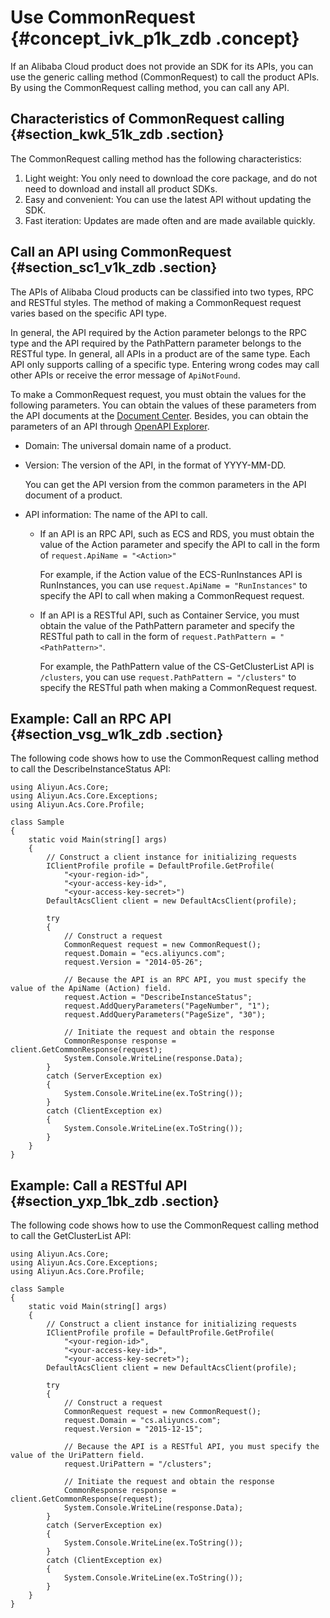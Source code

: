 # Use CommonRequest {#concept_ivk_p1k_zdb .concept}

If an Alibaba Cloud product does not provide an SDK for its APIs, you can use the generic calling method \(CommonRequest\) to call the product APIs. By using the CommonRequest calling method, you can call any API.

## Characteristics of CommonRequest calling {#section_kwk_51k_zdb .section}

The CommonRequest calling method has the following characteristics:

1.  Light weight: You only need to download the core package, and do not need to download and install all product SDKs.
2.  Easy and convenient: You can use the latest API without updating the SDK.
3.  Fast iteration: Updates are made often and are made available quickly.

## Call an API using CommonRequest {#section_sc1_v1k_zdb .section}

The APIs of Alibaba Cloud products can be classified into two types, RPC and RESTful styles. The method of making a CommonRequest request varies based on the specific API type.

In general, the API required by the Action parameter belongs to the RPC type and the API required by the PathPattern parameter belongs to the RESTful type. In general, all APIs in a product are of the same type. Each API only supports calling of a specific type. Entering wrong codes may call other APIs or receive the error message of `ApiNotFound`.

To make a CommonRequest request, you must obtain the values for the following parameters. You can obtain the values of these parameters from the API documents at the [Document Center](https://help.aliyun.com/). Besides, you can obtain the parameters of an API through [OpenAPI Explorer](https://api.aliyun.com/).

-   Domain: The universal domain name of a product.

-   Version: The version of the API, in the format of YYYY-MM-DD. 

    You can get the API version from the common parameters in the API document of a product.

-   API information: The name of the API to call.
    -   If an API is an RPC API, such as ECS and RDS, you must obtain the value of the Action parameter and specify the API to call in the form of `request.ApiName = "<Action>"`

        For example, if the Action value of the ECS-RunInstances API is RunInstances, you can use `request.ApiName = "RunInstances"` to specify the API to call when making a CommonRequest request.

    -   If an API is a RESTful API, such as Container Service, you must obtain the value of the PathPattern parameter and specify the RESTful path to call in the form of `request.PathPattern = "<PathPattern>"`.

        For example, the PathPattern value of the CS-GetClusterList API is `/clusters`, you can use `request.PathPattern = "/clusters"` to specify the RESTful path when making a CommonRequest request.


## Example: Call an RPC API {#section_vsg_w1k_zdb .section}

The following code shows how to use the CommonRequest calling method to call the DescribeInstanceStatus API:

```
using Aliyun.Acs.Core;
using Aliyun.Acs.Core.Exceptions;
using Aliyun.Acs.Core.Profile;

class Sample
{
    static void Main(string[] args)
    {
        // Construct a client instance for initializing requests
        IClientProfile profile = DefaultProfile.GetProfile(
            "<your-region-id>",
            "<your-access-key-id>",
            "<your-access-key-secret>")
        DefaultAcsClient client = new DefaultAcsClient(profile);
		
        try
        {
            // Construct a request
            CommonRequest request = new CommonRequest();
            request.Domain = "ecs.aliyuncs.com";
            request.Version = "2014-05-26";
			
            // Because the API is an RPC API, you must specify the value of the ApiName (Action) field.
            request.Action = "DescribeInstanceStatus";
            request.AddQueryParameters("PageNumber", "1");
            request.AddQueryParameters("PageSize", "30");
			
            // Initiate the request and obtain the response
            CommonResponse response = client.GetCommonResponse(request);
            System.Console.WriteLine(response.Data);
        }
        catch (ServerException ex)
        {
            System.Console.WriteLine(ex.ToString());
        }
        catch (ClientException ex)
        {
            System.Console.WriteLine(ex.ToString());
        }
    }
}
```

## Example: Call a RESTful API {#section_yxp_1bk_zdb .section}

The following code shows how to use the CommonRequest calling method to call the GetClusterList API:

```
using Aliyun.Acs.Core;
using Aliyun.Acs.Core.Exceptions;
using Aliyun.Acs.Core.Profile;

class Sample
{
    static void Main(string[] args)
    {
        // Construct a client instance for initializing requests
        IClientProfile profile = DefaultProfile.GetProfile(
            "<your-region-id>",
            "<your-access-key-id>",
            "<your-access-key-secret>");
        DefaultAcsClient client = new DefaultAcsClient(profile);
		
        try
        {
            // Construct a request
            CommonRequest request = new CommonRequest();
            request.Domain = "cs.aliyuncs.com";
            request.Version = "2015-12-15";
			
            // Because the API is a RESTful API, you must specify the value of the UriPattern field.
            request.UriPattern = "/clusters";
			
            // Initiate the request and obtain the response
            CommonResponse response = client.GetCommonResponse(request);
            System.Console.WriteLine(response.Data);
        }
        catch (ServerException ex)
        {
            System.Console.WriteLine(ex.ToString());
        }
        catch (ClientException ex)
        {
            System.Console.WriteLine(ex.ToString());
        }
    }
}
```

